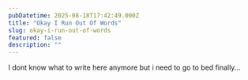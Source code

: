 ```yaml
---
pubDatetime: 2025-08-18T17:42:49.000Z
title: "Okay I Run Out Of Words"
slug: okay-i-run-out-of-words
featured: false
description: ""
---
```


I dont know what to write here anymore but i need to go to bed finally...